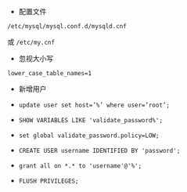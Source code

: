 - 配置文件

``/etc/mysql/mysql.conf.d/mysqld.cnf``

或 ``/etc/my.cnf``

- 忽视大小写

``lower_case_table_names=1``

- 新增用户

 - ``update user set host=’%’ where user=’root’;``
 - ``SHOW VARIABLES LIKE 'validate_password%';``
 - ``set global validate_password.policy=LOW;``
 - ``CREATE USER username IDENTIFIED BY 'password';``
 - ``grant all on *.* to 'username'@'%';``
 - ``FLUSH PRIVILEGES;``
